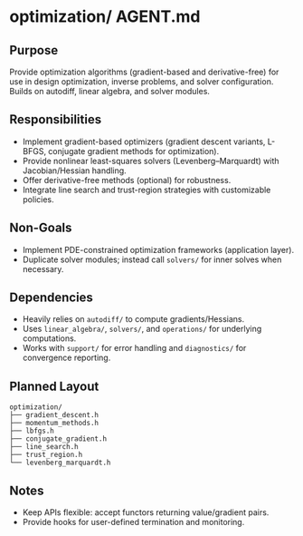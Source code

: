 # optimization/ AGENT.md

## Purpose
Provide optimization algorithms (gradient-based and derivative-free) for use in design optimization, inverse problems, and solver configuration. Builds on autodiff, linear algebra, and solver modules.

## Responsibilities
- Implement gradient-based optimizers (gradient descent variants, L-BFGS, conjugate gradient methods for optimization).
- Provide nonlinear least-squares solvers (Levenberg–Marquardt) with Jacobian/Hessian handling.
- Offer derivative-free methods (optional) for robustness.
- Integrate line search and trust-region strategies with customizable policies.

## Non-Goals
- Implement PDE-constrained optimization frameworks (application layer).
- Duplicate solver modules; instead call `solvers/` for inner solves when necessary.

## Dependencies
- Heavily relies on `autodiff/` to compute gradients/Hessians.
- Uses `linear_algebra/`, `solvers/`, and `operations/` for underlying computations.
- Works with `support/` for error handling and `diagnostics/` for convergence reporting.

## Planned Layout
```text
optimization/
├── gradient_descent.h
├── momentum_methods.h
├── lbfgs.h
├── conjugate_gradient.h
├── line_search.h
├── trust_region.h
└── levenberg_marquardt.h
```

## Notes
- Keep APIs flexible: accept functors returning value/gradient pairs.
- Provide hooks for user-defined termination and monitoring.
